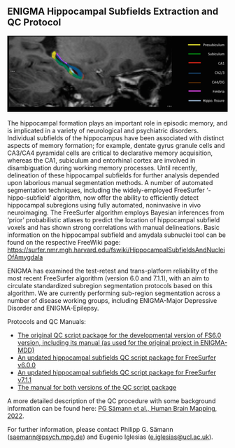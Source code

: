 ## ENIGMA Hippocampal Subfields Extraction and QC Protocol

![HIPPOCAMPAL SUBFIELDS](https://raw.githubusercontent.com/ENIGMA-git/ENIGMA-Subfields/main/images/Fig1.png "ENIGMA")

The hippocampal formation plays an important role in episodic memory, and is implicated in a variety of neurological and psychiatric disorders. Individual subfields of the hippocampus have been associated with distinct aspects of memory formation; for example, dentate gyrus granule cells and CA3/CA4 pyramidal cells are critical to declarative memory acquisition, whereas the CA1, subiculum and entorhinal cortex are involved in disambiguation during working memory processes. Until recently, delineation of these hippocampal subfields for further analysis depended upon laborious manual segmentation methods. A number of automated segmentation techniques, including the widely-employed FreeSurfer ‘-hippo-subfield’ algorithm, now offer the ability to efficiently detect hippocampal subregions using fully automated, noninvasive in vivo neuroimaging. The FreeSurfer algorithm employs Bayesian inferences from ‘prior’ probabilistic atlases to predict the location of hippocampal subfield voxels and has shown strong correlations with manual delineations. Basic information on the hippocampal subfield and amydala subnuclei tool can be found on the respective FreeWiki page: https://surfer.nmr.mgh.harvard.edu/fswiki/HippocampalSubfieldsAndNucleiOfAmygdala

ENIGMA has examined the test-retest and trans-platform reliability of the most recent FreeSurfer algorithm (version 6.0 and 7.1.1), with an aim to circulate standardized subregion segmentation protocols based on this algorithm. We are currently performing sub-region segmentation across a number of disease working groups, including ENIGMA-Major Depressive Disorder and ENIGMA-Epilepsy.

Protocols and QC Manuals:

- [The original QC script package for the developmental version of FS6.0 version, including its manual (as used for the original project in ENIGMA-MDD)](https://enigma.ini.usc.edu/website_downloads/Subfields/Subfields_QCpackage_original_FS6.0dev.zip)
- [An updated hippocampal subfields QC script package for FreeSurfer v6.0.0](https://enigma.ini.usc.edu/website_downloads/Subfields/Subfields_FS6.0.0.zip)
- [An updated hippocampal subfields QC script package for FreeSurfer v7.1.1](https://enigma.ini.usc.edu/website_downloads/Subfields/Subfields_FS7.1.1.zip)
- [The manual for both versions of the QC script package](https://enigma.ini.usc.edu/website_downloads/Subfields/Instructions_Subfields_FS6.0_or_FS7.1.1_version_1.0.pdf)

A more detailed description of the QC procedure with some background information can be found here: [PG Sämann et al., Human Brain Mapping, 2022](https://onlinelibrary.wiley.com/doi/full/10.1002/hbm.25326).

For further information, please contact Philipp G. Sämann \([saemann@psych.mpg.de](saemann@psych.mpg.de)\) and Eugenio Iglesias \([e.iglesias@ucl.ac.uk](mailto:e.iglesias@ucl.ac.uk)\).
